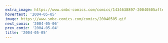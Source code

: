 ```yaml
---
extra_image: https://www.smbc-comics.com/comics/1434638897-20040505after.png
hovertext: '2004-05-05'
image: https://www.smbc-comics.com/comics/20040505.gif
next_comic: '2004-05-06'
prev_comic: '2004-05-04'
title: '2004-05-05'
---
```


